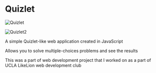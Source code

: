 # Quizlet

![Quizlet](https://user-images.githubusercontent.com/32945767/55678166-deab5b00-58a9-11e9-9f2b-2237749b3721.jpg)

![Quizlet2](https://user-images.githubusercontent.com/32945767/55678211-888ae780-58aa-11e9-98f5-1c030d703ca2.jpg)

A simple Quizlet-like web application created in JavaScript

Allows you to solve multiple-choices problems and see the results

This was a part of web development project that I worked on as a part of UCLA LikeLion web development club
